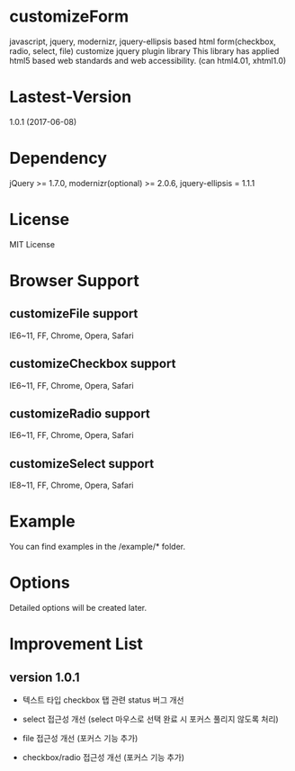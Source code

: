 # customizeForm 
javascript, jquery, modernizr, jquery-ellipsis based html form(checkbox, radio, select, file) customize jquery plugin library
This library has applied html5 based web standards and web accessibility. (can html4.01, xhtml1.0)

# Lastest-Version
1.0.1 (2017-06-08)

# Dependency
jQuery >= 1.7.0, modernizr(optional) >= 2.0.6, jquery-ellipsis = 1.1.1

# License
MIT License

# Browser Support
## customizeFile support
IE6~11, FF, Chrome, Opera, Safari

## customizeCheckbox support
IE6~11, FF, Chrome, Opera, Safari

## customizeRadio support
IE6~11, FF, Chrome, Opera, Safari

## customizeSelect support
IE8~11, FF, Chrome, Opera, Safari

# Example
You can find examples in the /example/* folder.

# Options
Detailed options will be created later.

# Improvement List
## version 1.0.1
 - 텍스트 타입 checkbox 탭 관련 status 버그 개선
 
 - select 접근성 개선 (select 마우스로 선택 완료 시 포커스 풀리지 않도록 처리)
 
 - file 접근성 개선 (포커스 기능 추가)
 
 - checkbox/radio 접근성 개선 (포커스 기능 추가)